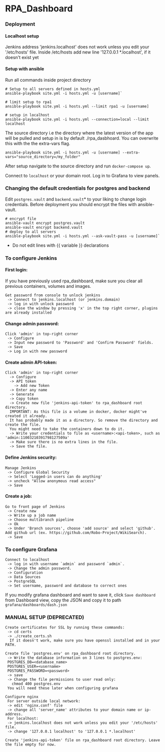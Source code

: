 # RPA_Dashboard

### Deployment

#### Localhost setup
Jenkins address 'jenkins.localhost' does not work unless you edit your '/etc/hosts' file.
Inside /etc/hosts add new line '127.0.0.1 *.localhost', if it doesn't exist yet


#### Setup with ansible
Run all commands inside project directory


    # Setup to all servers defined in hosts.yml 
    ansible-playbook site.yml -i hosts.yml -u [username]`

    # limit setup to rpa1
    ansible-playbook site.yml -i hosts.yml --limit rpa1 -u [username]

    # setup in localhost
    ansible-playbook site.yml -i hosts.yml --connection=local --limit localhost

The source directory i.e the directory where the latest version of the app will be pulled and setup in is by default ./rpa_dasbhoard. You can overwrite this with the the extra-vars flag.
    
    ansible-playbook site.yml -i hosts.yml -u [username] --extra-vars="source_directory=/my_folder"

After setup navigate to the source directory and run `docker-compose up`.

Connect to `localhost` or your domain root. Log in to Grafana to view panels.

### Changing the default credentials for postgres and backend

Edit `postgres.vault` and `backend.vault`* to your liking to change login credentials. Before deployment you should encrypt the files with ansible-vault.

    # encrypt file
    ansible-vault encrypt postgres.vault
    ansible-vault encrypt backend.vault
    # deploy to all servers
    ansible-playbook site.yml -i hosts.yml --ask-vault-pass -u [username]`

* Do not edit lines with {{ variable }} declarations

### To configure Jenkins

#### First login:

If you have previously used rpa_dashboard, make sure you clear all previous containers, volumes and images.
```
Get password from console to unlock jenkins 
 -> Connect to jenkins.localhost (or jenkins.domain)
 -> log in with unlock password
 -> close the window by pressing 'x' in the top right corner, plugins are already installed
```
 
#### Change admin password:
```
Click 'admin' in top-right corner
 -> Configure
 -> Input new password to 'Password' and 'Confirm Password' fields.
 -> Save
 -> Log in with new password
```
 
#### Create admin API-token:
```
Click 'admin' in top-right corner
  -> Configure
  -> API token
    -> Add new Token
  -> Enter any name
  -> Generate
  -> Copy token
  -> Create new file 'jenkins-api-token' to rpa_dashboard root directory.
  IMPORTANT: As this file is a volume in docker, docker might've created it already.
  It has probably made it as a directory. So remove the directory and create the file.
  You might need to take the containers down to do it.
  -> Write your credentials to file as <username>:<api-token>, such as 'admin:11003210391798127509a'
  -> Make sure there is no extra lines in the file.
  -> Save the file.
```

#### Define Jenkins security:
```
Manage Jenkins
 -> Configure Global Security
 -> Select 'Logged-in users can do anything'
 -> uncheck "Allow anonymous read access"
 -> Save
```

#### Create a job:
```
Go to front page of Jenkins
 -> Create new
 -> Write up a job name
 -> Choose multibranch pipeline
 -> Ok
 -> Under 'Branch sources', choose 'add source' and select 'github'. Add github url (ex. https://github.com/Robo-Project/WikiSearch).
 -> Save
```

### To configure Grafana
```
Connect to localhost
 -> log in with username `admin` and password `admin`.
 -> Change the admin password.
 -> Configuration
 -> Data Sources
 -> PostgreSQL
 -> Set username, password and database to correct ones
```

If you modify grafana dashboard and want to save it, click `Save dashboard` from Dashboard view, copy the JSON and copy it to path `grafana/dashboards/dash.json`

### MANUAL SETUP (DEPRECATED)
```
Create certificates for SSL by running these commands:
 -> cd certs
 -> ./create_certs.sh
  If it doesn't work, make sure you have openssl installed and in your PATH.

Create file 'postgres.env' on rpa_dashboard root directory.
 -> Write the database information on 3 lines to postgres.env:
 POSTGRES_DB=<database_name>
 POSTGRES_USER=<username>
 POSTGRES_PASSWORD=<password>
 -> save
 -> Change the file permissions to user read only:
   chmod 400 postgres.env
 You will need these later when configuring grafana

Configure nginx
 For server outside local network:
 -> edit 'nginx.conf' file
 -> change all 'server_name' attributes to your domain name or ip-address.
 For localhost:
 -> jenkins.localhost does not work unless you edit your '/etc/hosts' file.
 -> change '127.0.0.1 localhost' to '127.0.0.1 *.localhost'

Create 'jenkins-api-token' file on rpa_dashboard root directory. Leave the file empty for now.
```
